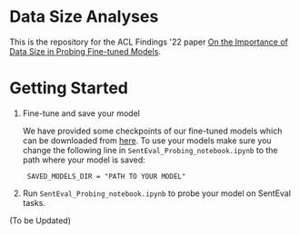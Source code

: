 # Data Size Analyses

This is the repository for the ACL Findings '22 paper [On the Importance of Data Size in Probing Fine-tuned Models](https://aclanthology.org/2022.findings-acl.20/).

# Getting Started

1. Fine-tune and save your model

    We have provided some checkpoints of our fine-tuned models which can be downloaded from [here](). To use your models make sure you change the following line in `SentEval_Probing_notebook.ipynb` to the path where your model is saved:
    
        SAVED_MODELS_DIR = "PATH TO YOUR MODEL"

2. Run `SentEval_Probing_notebook.ipynb` to probe your model on SentEval tasks.

(To be Updated)
